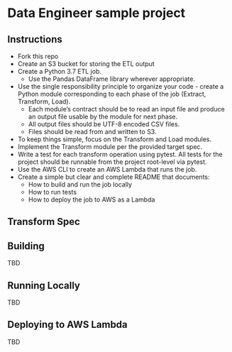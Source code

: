 # Data Engineer sample project

## Instructions 

* Fork this repo
* Create an S3 bucket for storing the ETL output
* Create a Python 3.7 ETL job.
  * Use the Pandas DataFrame library wherever appropriate.
* Use the single responsibility principle to organize your code - create a Python module corresponding to each phase of the job (Extract, Transform, Load).
   * Each module’s contract should be to read an input file and produce an output file usable by the module for next phase.
   * All output files should be UTF-8 encoded CSV files.
   * Files should be read from and written to S3.
* To keep things simple, focus on the Transform and Load modules.
* Implement the Transform module per the provided target spec.
* Write a test for each transform operation using pytest.  All tests for the project should be runnable from the project root-level via pytest.
* Use the AWS CLI to create an AWS Lambda that runs the job.
* Create a simple but clear and complete README that documents:
  * How to build and run the job locally
  * How to run tests
  * How to deploy the job to AWS as a Lambda
  
## Transform Spec


  
## Building

TBD

## Running Locally

TBD

## Deploying to AWS Lambda

TBD
